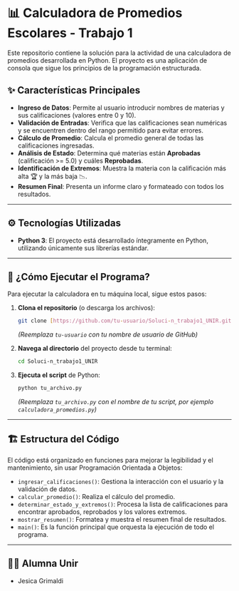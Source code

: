 # 📊 Calculadora de Promedios Escolares - Trabajo 1

Este repositorio contiene la solución para la actividad de una calculadora de promedios desarrollada en Python. El proyecto es una aplicación de consola que sigue los principios de la programación estructurada.

## ✨ Características Principales

* **Ingreso de Datos**: Permite al usuario introducir nombres de materias y sus calificaciones (valores entre 0 y 10).
* **Validación de Entradas**: Verifica que las calificaciones sean numéricas y se encuentren dentro del rango permitido para evitar errores.
* **Cálculo de Promedio**: Calcula el promedio general de todas las calificaciones ingresadas.
* **Análisis de Estado**: Determina qué materias están **Aprobadas** (calificación >= 5.0) y cuáles **Reprobadas**.
* **Identificación de Extremos**: Muestra la materia con la calificación más alta 🏆 y la más baja 📉.
* **Resumen Final**: Presenta un informe claro y formateado con todos los resultados.

---

## ⚙️ Tecnologías Utilizadas

* **Python 3**: El proyecto está desarrollado íntegramente en Python, utilizando únicamente sus librerías estándar.

---

## 🚀 ¿Cómo Ejecutar el Programa?

Para ejecutar la calculadora en tu máquina local, sigue estos pasos:

1.  **Clona el repositorio** (o descarga los archivos):
    ```bash
    git clone [https://github.com/tu-usuario/Soluci-n_trabajo1_UNIR.git](https://github.com/tu-usuario/Soluci-n_trabajo1_UNIR.git)
    ```
    *(Reemplaza `tu-usuario` con tu nombre de usuario de GitHub)*

2.  **Navega al directorio** del proyecto desde tu terminal:
    ```bash
    cd Soluci-n_trabajo1_UNIR
    ```

3.  **Ejecuta el script** de Python:
    ```bash
    python tu_archivo.py
    ```
    *(Reemplaza `tu_archivo.py` con el nombre de tu script, por ejemplo `calculadora_promedios.py`)*

---

## 🏗️ Estructura del Código

El código está organizado en funciones para mejorar la legibilidad y el mantenimiento, sin usar Programación Orientada a Objetos:

-   `ingresar_calificaciones()`: Gestiona la interacción con el usuario y la validación de datos.
-   `calcular_promedio()`: Realiza el cálculo del promedio.
-   `determinar_estado_y_extremos()`: Procesa la lista de calificaciones para encontrar aprobados, reprobados y los valores extremos.
-   `mostrar_resumen()`: Formatea y muestra el resumen final de resultados.
-   `main()`: Es la función principal que orquesta la ejecución de todo el programa.

---

## 👨‍💻 Alumna Unir

* Jesica Grimaldi 
